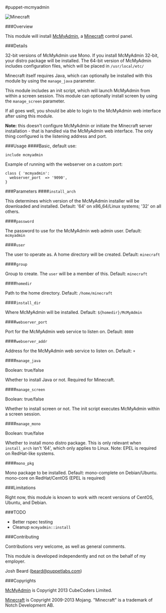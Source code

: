 #puppet-mcmyadmin

![Minecraft](http://i.imgur.com/AOJ7jxN.png)

###Overview

This module will install [McMyAdmin](http://www.mcmyadmin.com/), a [Minecraft](http://minecraft.net/) control panel.

###Details

32-bit versions of McMyAdmin use Mono. If you install McMyAdmin 32-bit, your distro package will be installed.  The 64-bit version of McMyAdmin includes configuration files, which will be placed in `/usr/local/etc/`

Minecraft itself requires Java, which can optionally be installed with this module by using the `manage_java` parameter.

This module includes an init script, which will launch McMyAdmin from within a screen session.  This module can optionally install screen by using the `manage_screen` parameter.

If all goes well, you should be able to login to the McMyAdmin web interface after using this module.

**Note:** this doesn't configure McMyAdmin or initiate the Minecraft server installation - that is handled via the McMyAdmin web interface.  The only thing configured is the listening address and port.

###Usage
####Basic, default use:

```puppet
include mcmyadmin
```

Example of running with the webserver on a custom port:

```puppet
class { 'mcmyadmin':
  webserver_port  => '9090',
}
```

###Parameters
####`install_arch`

This determines which version of the McMyAdmin installer will be downloaded and installed.  Default: '64' on x86_64/Linux systems; '32' on all others.

####`password`

The password to use for the McMyAdmin web admin user.  Default: `mcmyadmin`

####`user`

The user to operate as.  A home directory will be created.  Default: `minecraft`

####`group`

Group to create.  The `user` will be a member of this.  Default: `minecraft`

####`homedir`

Path to the home directory.  Default: `/home/minecraft`

####`install_dir`

Where McMyAdmin will be installed.  Default: `${homedir}/McMyAdmin`

####`webserver_port`

Port for the McMyAdmin web service to listen on. Default: `8080`

####`webserver_addr`

Address for the McMyAdmin web service to listen on. Default: `+`

####`manage_java`

Boolean: true/false

Whether to install Java or not.  Required for Minecraft.

####`manage_screen`

Boolean: true/false

Whether to install screen or not.  The init script executes McMyAdmin within a screen session.

####`manage_mono`

Boolean: true/false

Whether to install mono distro package.  This is only relevant when `install_arch` isn't '64', which only applies to Linux.  Note: EPEL is required on RedHat-like systems.

####`mono_pkg`

Mono package to be installed.  Default: mono-complete on Debian/Ubuntu. mono-core on RedHat/CentOS (EPEL is required)

###Limitations

Right now, this module is known to work with recent versions of CentOS, Ubuntu, and Debian.

###TODO

* Better rspec testing
* Cleanup `mcmyadmin::install`

###Contributing

Contributions very welcome, as well as general comments.

This module is developed independently and not on the behalf of my employer.

Josh Beard (<beard@puppetlabs.com>)

###Copyrights

[McMyAdmin](http://www.mcmyadmin.com/) is Copyright 2013 CubeCoders Limited.

[Minecraft](http://www.minecraft.net/) is Copyright 2009-2013 Mojang.  "Minecraft" is a trademark of Notch Development AB.
